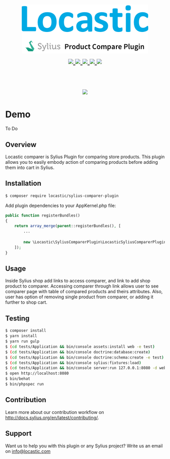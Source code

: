 <h1 align="center">
    <a href="http://www.locastic.com" target="_blank">
        <img src="https://raw.githubusercontent.com/Locastic/SyliusComparerPlugin/master/LocasticSyliusComparePlugin.png" />
    </a>
    <br />
    <a href="https://packagist.org/packages/locastic/sylius-comparer-plugin" title="License" target="_blank">
        <img src="https://img.shields.io/packagist/l/locastic/sylius-comparer-plugin.svg" />
    </a>
    <a href="https://packagist.org/packages/locastic/sylius-comparer-plugin" title="Version" target="_blank">
        <img src="https://img.shields.io/packagist/v/Locastic/sylius-comparer-plugin.svg" />
    </a>
    <a href="https://travis-ci.org/Locastic/SyliusComparerPlugin" title="Build status" target="_blank">
        <img src="https://img.shields.io/travis/Locastic/SyliusComparerPlugin/master.svg" />
    </a>
    <a href="https://scrutinizer-ci.com/g/Locastic/SyliusComparerPlugin/" title="Scrutinizer" target="_blank">
        <img src="https://img.shields.io/scrutinizer/g/Locastic/SyliusComparerPlugin.svg" />
    </a>
    <a href="https://packagist.org/packages/locastic/sylius-comparer-plugin" title="Total Downloads" target="_blank">
        <img src="https://poser.pugx.org/locastic/sylius-comparer-plugin/downloads" />
    </a>
        <br/>
    <br/>
    <p align="center"><a href="https://sylius.com/plugins/" target="_blank"><img src="https://sylius.com/assets/badge-approved-by-sylius.png" width="200"></a></p>
</h1>

# Demo

To Do 

## Overview

Locastic comparer is Sylius Plugin for comparing store products. This plugin allows you to easily embody action of comparing products before adding them into cart in Sylius. 


## Installation
```bash
$ composer require locastic/sylius-comparer-plugin
```
    
Add plugin dependencies to your AppKernel.php file:
```php
public function registerBundles()
{
    return array_merge(parent::registerBundles(), [
        ...
        
        new \Locastic\SyliusComparerPlugin\LocasticSyliusComparerPlugin(),
    ]);
}
```

## Usage

Inside Sylius shop add links to access comparer, and link to add shop product to comparer. Accessing comparer through link allows user to see comparer page with table of compared products and theirs attributes. Also, user has option of removing single product from comparer, or adding it further to shop cart.

## Testing
```bash
$ composer install
$ yarn install
$ yarn run gulp
$ (cd tests/Application && bin/console assets:install web -e test)
$ (cd tests/Application && bin/console doctrine:database:create)
$ (cd tests/Application && bin/console doctrine:schema:create -e test)
$ (cd tests/Application && bin/console sylius:fixtures:load)
$ (cd tests/Application && bin/console server:run 127.0.0.1:8080 -d web -e test)
$ open http://localhost:8080
$ bin/behat
$ bin/phpspec run
```

## Contribution

Learn more about our contribution workflow on http://docs.sylius.org/en/latest/contributing/.

## Support

Want us to help you with this plugin or any Sylius project? Write us an email on info@locastic.com
